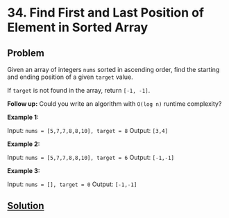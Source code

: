 # 34. Find First and Last Position of Element in Sorted Array

## Problem

Given an array of integers ```nums``` sorted in ascending order, find the starting and ending position of a given ```target``` value.

If ```target``` is not found in the array, return ```[-1, -1]```.

**Follow up:** Could you write an algorithm with ```O(log n)``` runtime complexity?

**Example 1:**

Input: ```nums = [5,7,7,8,8,10], target = 8```
Output: ```[3,4]```

**Example 2:**

Input: ```nums = [5,7,7,8,8,10], target = 6```
Output: ```[-1,-1]```

**Example 3:**

Input: ```nums = [], target = 0```
Output: ```[-1,-1]```

## [Solution](answer.py)
